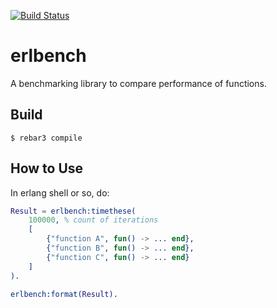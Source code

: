 [![Build Status](https://travis-ci.com/yowcow/erlbench.svg?branch=master)](https://travis-ci.com/yowcow/erlbench)

erlbench
========

A benchmarking library to compare performance of functions.

Build
-----

    $ rebar3 compile

How to Use
----------

In erlang shell or so, do:

```erlang
Result = erlbench:timethese(
    100000, % count of iterations
    [
        {"function A", fun() -> ... end},
        {"function B", fun() -> ... end},
        {"function C", fun() -> ... end}
    ]
).

erlbench:format(Result).
```
